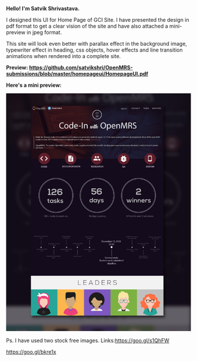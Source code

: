 <b>Hello! I'm Satvik Shrivastava.</b>

I designed this UI for Home Page of GCI Site. I have presented the design in pdf format to get a clear vision of the site and have also attached a mini-preview in jpeg format. 

This site will look even better with parallax effect in the background image, typewriter effect in heading, css objects, hover effects and line transition animations when rendered into a complete site. 

<b>Preview: https://github.com/satvikshri/OpenMRS-submissions/blob/master/homepageui/HomepageUI.pdf</b>

<b>Here's a mini preview:</b>

<img src ="https://github.com/satvikshri/OpenMRS-submissions/blob/master/homepageui/HomepageUI%20-%20Copy.jpg">



Ps. I have used two stock free images.
Links:https://goo.gl/s1QhFW

https://goo.gl/bkre1x
